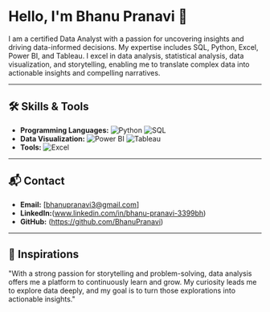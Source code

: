 # Hello, I'm Bhanu Pranavi 👋


I am a certified Data Analyst with a passion for uncovering insights and driving data-informed decisions. My expertise includes SQL, Python, Excel, Power BI, and Tableau. I excel in data analysis, statistical analysis, data visualization, and storytelling, enabling me to translate complex data into actionable insights and compelling narratives.

---

## 🛠 Skills & Tools
- **Programming Languages:** ![Python](https://img.shields.io/badge/Python-3776AB?style=for-the-badge&logo=python&logoColor=white) ![SQL](https://img.shields.io/badge/SQL-4479A1?style=for-the-badge&logo=postgresql&logoColor=white)
- **Data Visualization:** ![Power BI](https://img.shields.io/badge/PowerBI-F2C811?style=for-the-badge&logo=power-bi&logoColor=black) ![Tableau](https://img.shields.io/badge/Tableau-E97627?style=for-the-badge&logo=tableau&logoColor=white)
- **Tools:** ![Excel](https://img.shields.io/badge/Excel-217346?style=for-the-badge&logo=microsoft-excel&logoColor=white) 


---


## 📬 Contact
- **Email:** [bhanupranavi3@gmail.com]
- **LinkedIn:**(www.linkedin.com/in/bhanu-pranavi-3399bh)
- **GitHub:** (https://github.com/BhanuPranavi)


---

## 🎨 Inspirations
"With a strong passion for storytelling and problem-solving, data analysis offers me a platform to continuously learn and grow. My curiosity leads me to explore data deeply, and my goal is to turn those explorations into actionable insights."
